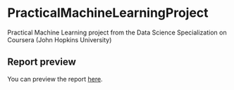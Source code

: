 # PracticalMachineLearningProject
Practical Machine Learning project from the Data Science Specialization on Coursera (John Hopkins University)

## Report preview
You can preview the report [here](https://htmlpreview.github.io/?https://github.com/simonkth/PracticalMachineLearningProject/blob/master/report.html).